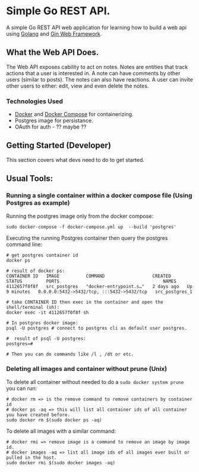 # Simple Go REST API.
A simple Go REST API web application for learning how to build a web api using [Golang](https://go.dev/) and [Gin Web Framework](https://gin-gonic.com/docs/).

## What the Web API Does.
The Web API exposes cability to act on notes. Notes are entities that track actions that a user is interested in. A note can have comments by other users (similar to posts). The notes can also have reactions. A user can invite other users to either: edit, view and even delete the notes.  

### Technologies Used
- [Docker](https://www.docker.com/) and [Docker Compose](https://docs.docker.com/compose/) for containerizing.
- Postgres image for persistance.
- OAuth for auth - ?? maybe ??

## Getting Started (Developer)
This section covers what devs need to do to get started.

## Usual Tools:

### Running a single container within a docker compose file (Using Postgres as example)
Running the postgres image only from the docker compose:  
```shell
sudo docker-compose -f docker-compose.yml up  --build 'postgres'
```  

Executing the running Postgres container then query the postgres command line:  
```shell
# get postgres container id
docker ps 

# result of docker ps:
CONTAINER ID   IMAGE          COMMAND                  CREATED      STATUS         PORTS                                       NAMES
4112657f0f8f   src_postgres   "docker-entrypoint.s…"   2 days ago   Up 9 minutes   0.0.0.0:5432->5432/tcp, :::5432->5432/tcp   src_postgres_1

# take CONTAINER ID then exec in the container and open the shell/terminal (sh):
docker exec -it 4112657f0f8f sh 

# In postgres docker image:
psql -U postgres # connect to postgres cli as default user postgres.

#  result of psql -U postgres:
postgres=# 

# Then you can do commands like /l , /dt or etc.
```

### Deleting all images and container without prune (Unix)
To delete all container without needed to do a `sudo docker system prune` you can run:
```shell
# docker rm => is the remove command to remove containers by container id
# docker ps -aq => this will list all container ids of all container you have created before.
sudo docker rm $(sudo docker ps -aq)
```

To delete all images with a similar command:  
```shell
# docker rmi => remove image is a command to remove an image by image id.
# docker images -aq => list all image ids of all images ever built or pulled in the host.
sudo docker rmi $(sudo docker images -aq)
```
